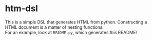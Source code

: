 <body><h1>htm-dsl</h1><p>This is a simple DSL that generates HTML from python. Constructing a HTML document is a matter of nesting functions.<br/>For an example, look at <code>README.py</code>, which generates this README!</p></body>
